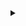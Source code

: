 

<details>
   <summary><strong><span style="font-size:110%">
     
   </span></strong></summary>
<hr>
   <p>
   
   </p>
<hr>
</details>
<br>
